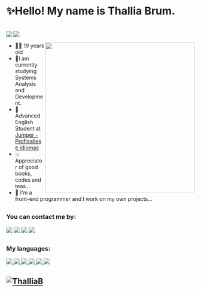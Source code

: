 # ✨Hello! My name is Thallia Brum.

<br>

<!-- <p>
  <img src="https://user-images.githubusercontent.com/79876271/124192717-1c54b980-da9c-11eb-9162-aaa3a819e000.png"
</p> -->
  
 <!-- linguagens -->
 <a href="https://github.com/anuraghazra/github-readme-stats">
  <img align="left" src="https://github-readme-stats.vercel.app/api?username=ThalliaB&show_icons=true&theme=transparent&count_private=true" />
</a>

<a href="https://github.com/ThalliaB/github-readme-stats">
  <img align="center" src="https://github-readme-stats.vercel.app/api/top-langs/?username=ThalliaB&theme=transparent&count_private=true&layout=donut" />
</a>

<br>
  <!-- Octocat -->
  <p>
    <img align="right" width="400px" src="https://user-images.githubusercontent.com/79876271/124362082-4ecff500-dc09-11eb-9f13-539e44ddc5be.png"
  </p> 
  
- 👩🏻 19 years old
- 🎉I am currently studying Systems Analysis and Development.
- 📗 Advanced English Student at <a href="https://jumpercursos.com.br/">Jumper - Profissões e idiomas</a>
- 💥 Appreciator of good books, codes and teas...
- 💞️ I'm a front-end programmer and I work on my own projects...
<h2>
  
<!-- badges -->
 
  ### You can contact me by:

<div>
  <a href="mailto:thalliajb@gmail.com" target="_blank"><img src="https://img.shields.io/badge/Gmail-D14836?style=for-the-badge&logo=gmail&logoColor=white" target="_blank"/></a>
  <a href="https://www.facebook.com/thallia.brum" target="_blank"><img src="https://img.shields.io/badge/Facebook-1877F2?style=for-the-badge&logo=facebook&logoColor=white" target="_blank"/></a>
  <a href="https://www.instagram.com/thalliajulliana" target="_blank"><img src="https://img.shields.io/badge/Instagram-E4405F?style=for-the-badge&logo=instagram&logoColor=white" target="_blank"/></a>
  <a href="#" target="_blank"><img src="https://img.shields.io/badge/LinkedIn-0077B5?style=for-the-badge&logo=linkedin&logoColor=white" target="_blank"/></a>
</div>

<h2>

### My languages:

<div>
  <a href="#"><img src="https://img.shields.io/badge/HTML5-E34F26?style=for-the-badge&logo=html5&logoColor=white">  
  <a href="#"><img src="https://img.shields.io/badge/CSS3-1572B6?style=for-the-badge&logo=css3&logoColor=white">
  <a href="#"><img src="https://img.shields.io/badge/JavaScript-F7DF1E?style=for-the-badge&logo=javascript&logoColor=black">
  <a href="#"><img src="https://img.shields.io/badge/Bootstrap-563D7C?style=for-the-badge&logo=bootstrap&logoColor=white">
  <a href="#"><img src="https://img.shields.io/badge/React-20232A?style=for-the-badge&logo=react&logoColor=61DAFB">
  <a href="#"><img src="https://img.shields.io/badge/Java-ED8B00?style=for-the-badge&logo=java&logoColor=white">
</div>
    
<h2>
  
<div>
  <p align="left"> <img src="https://komarev.com/ghpvc/?username=ThalliaB" alt="ThalliaB" /> </p>
</div>
         


<!--   
<p>☆ Inspirada em <a href="https://github.com/rafaballerini">rafaballerini</a></p>

 -->
